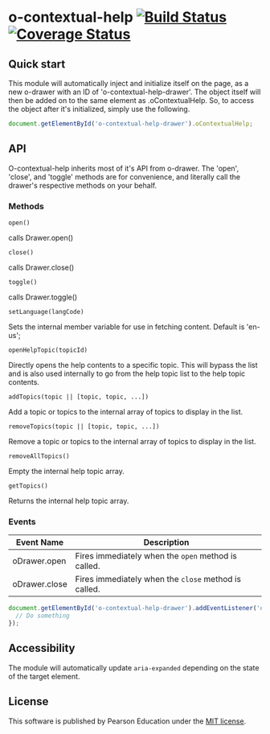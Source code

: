 # o-contextual-help [![Build Status](https://travis-ci.org/Pearson-Higher-Ed/o-contextual-help.svg?branch=master)](https://travis-ci.org/Pearson-Higher-Ed/o-contextual-help) [![Coverage Status](https://coveralls.io/repos/Pearson-Higher-Ed/o-contextual-help/badge.svg?branch=master&service=github)](https://coveralls.io/github/Pearson-Higher-Ed/o-contextual-help?branch=master)

## Quick start
This module will automatically inject and initialize itself on the page, as a new o-drawer with an ID of 'o-contextual-help-drawer'.  The object itself will then be added on to the same element as .oContextualHelp.  So, to access the object after it's initialized, simply use the following.

```js
document.getElementById('o-contextual-help-drawer').oContextualHelp;
```

## API

O-contextual-help inherits most of it's API from o-drawer.  The 'open', 'close', and 'toggle' methods are for convenience, and literally call the drawer's respective methods on your behalf.

### Methods

`open()`

calls Drawer.open()

`close()`

calls Drawer.close()

`toggle()`

calls Drawer.toggle()

`setLanguage(langCode)`

Sets the internal member variable for use in fetching content.  Default is 'en-us';

`openHelpTopic(topicId)`

Directly opens the help contents to a specific topic.  This will bypass the list and is also used internally to go from the help topic list to the help topic contents.

`addTopics(topic || [topic, topic, ...])`

Add a topic or topics to the internal array of topics to display in the list.

`removeTopics(topic || [topic, topic, ...])`

Remove a topic or topics to the internal array of topics to display in the list.

`removeAllTopics()`

Empty the internal help topic array.

`getTopics()`

Returns the internal help topic array.

### Events

| Event Name							 | Description																				 |
|--------------------------|-----------------------------------------------------|
| oDrawer.open						 | Fires immediately when the `open` method is called. |
| oDrawer.close						| Fires immediately when the `close` method is called. |


```js
document.getElementById('o-contextual-help-drawer').addEventListener('oDrawer.open', function (e) {
  // Do something
});
```

## Accessibility

The module will automatically update `aria-expanded` depending on the state of the target element.

## License

This software is published by Pearson Education under the [MIT license](LICENSE).
